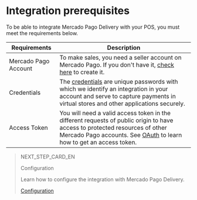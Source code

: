 # Integration prerequisites

To be able to integrate Mercado Pago Delivery with your POS, you must meet the requirements below.

| Requirements | Description |
|---|---|
|Mercado Pago Account| To make sales, you need a seller account on Mercado Pago. If you don't have it, [check here](https://www.mercadopago[FAKER][URL][DOMAIN]/hub/registration/landing) to create it.|
|Credentials| The [credentials](https://www.mercadopago[FAKER][URL][DOMAIN]/developers/en/guides/resources/credentials) are unique passwords with which we identify an integration in your account and serve to capture payments in virtual stores and other applications securely.|
|Access Token| You will need a valid access token in the different requests of public origin to have access to protected resources of other Mercado Pago accounts. See [OAuth](https://www.mercadopago[FAKER][URL][DOMAIN]/developers/en/guides/security/oauth/introduction) to learn how to get an access token.|

> NEXT_STEP_CARD_EN
>
> Configuration
>
> Learn how to configure the integration with Mercado Pago Delivery.
>
> [Configuration](https://www.mercadopago[FAKER][URL][DOMAIN]/developers/en/guides/mp-delivery/integration)